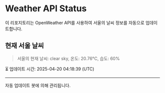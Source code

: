 
# Weather API Status

이 리포지토리는 OpenWeather API를 사용하여 서울의 날씨 정보를 자동으로 업데이트합니다.

## 현재 서울 날씨
> 서울의 현재 날씨: clear sky, 온도: 20.76°C, 습도: 60%

⏳ 업데이트 시간: 2025-04-20 04:18:39 (UTC)

---
자동 업데이트 봇에 의해 관리됩니다.
